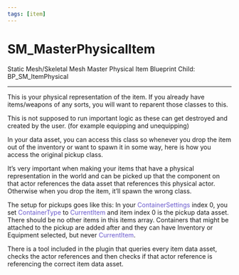 ```yaml
---
tags: [item]
---
```


# SM_MasterPhysicalItem
Static Mesh/Skeletal Mesh Master Physical Item
Blueprint Child: BP_SM_ItemPhysical

---

This is your physical representation of the item. If you already have items/weapons of any sorts, you will want to reparent those classes to this.

This is not supposed to run important logic as these can get destroyed and created by the user. (for example equipping and unequipping)

In your data asset, you can access this class so whenever you drop the item out of the inventory or want to spawn it in some way, here is how you access the original pickup class.

It’s very important when making your items that have a physical representation in the world and can be picked up that the component on that actor references the data asset that references this physical actor. Otherwise when you drop the item, it’ll spawn the wrong class.

The setup for pickups goes like this: In your <span style="color:slateblue">ContainerSettings</span> index 0, you set <span style="color:slateblue">ContainerType</span> to <span style="color:slateblue">CurrentItem</span> and item index 0 is the pickup data asset. There should be no other items in this items array.
Containers that might be attached to the pickup are added after and they can have Inventory or Equipment selected, but never <span style="color:slateblue">CurrentItem</span>.

There is a tool included in the plugin that queries every item data asset, checks the actor references and then checks if that actor reference is referencing the correct item data asset.
